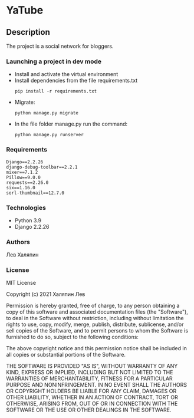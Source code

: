# YaTube
## Description
The project is a social network for bloggers.

### Launching a project in dev mode
- Install and activate the virtual environment
- Install dependencies from the file requirements.txt
    ```
    pip install -r requirements.txt
    ``` 
- Migrate:
    ```
    python manage.py migrate
    ```
- In the file folder manage.py run the command:
    ```
    python manage.py runserver
    ```
### Requirements
```
Django==2.2.26
django-debug-toolbar==2.2.1
mixer==7.1.2
Pillow==9.0.0
requests==2.26.0
six==1.16.0
sorl-thumbnail==12.7.0
```

### Technologies
- Python 3.9
- Django 2.2.26

### Authors
Лев Халяпин

### License
MIT License

Copyright (c) 2021 Халяпин Лев

Permission is hereby granted, free of charge, to any person obtaining a copy
of this software and associated documentation files (the "Software"), to deal
in the Software without restriction, including without limitation the rights
to use, copy, modify, merge, publish, distribute, sublicense, and/or sell
copies of the Software, and to permit persons to whom the Software is
furnished to do so, subject to the following conditions:

The above copyright notice and this permission notice shall be included in all
copies or substantial portions of the Software.

THE SOFTWARE IS PROVIDED "AS IS", WITHOUT WARRANTY OF ANY KIND, EXPRESS OR
IMPLIED, INCLUDING BUT NOT LIMITED TO THE WARRANTIES OF MERCHANTABILITY,
FITNESS FOR A PARTICULAR PURPOSE AND NONINFRINGEMENT. IN NO EVENT SHALL THE
AUTHORS OR COPYRIGHT HOLDERS BE LIABLE FOR ANY CLAIM, DAMAGES OR OTHER
LIABILITY, WHETHER IN AN ACTION OF CONTRACT, TORT OR OTHERWISE, ARISING FROM,
OUT OF OR IN CONNECTION WITH THE SOFTWARE OR THE USE OR OTHER DEALINGS IN THE
SOFTWARE.
